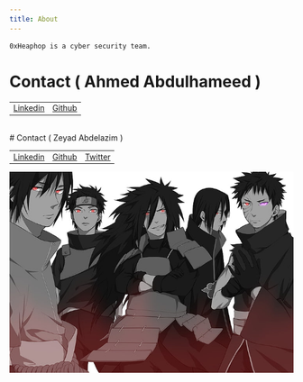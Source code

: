 ```yaml
---
title: About
---
```


    0xHeaphop is a cyber security team.


# Contact ( Ahmed Abdulhameed )
 <table>
  <tr>
      <td><a href="https://www.linkedin.com/in/ahmed-abdulhameed-729737158/">Linkedin</a></td>
      <td><a href="https://github.com/hameed74">Github</a></td>
  </tr>
</table> 

<br>
# Contact ( Zeyad Abdelazim )
 <table>
  <tr>
      <td><a href="https://www.linkedin.com/in/zer0verflow/">Linkedin</a></td>
      <td><a href="https://github.com/Zeyad-Azima">Github</a></td>
      <td><a href="https://twitter.com/@AzimaZeyad">Twitter</a></td>
  </tr>
</table>

<center><img src="/assets/img/favicons/team.jpg"></center>
